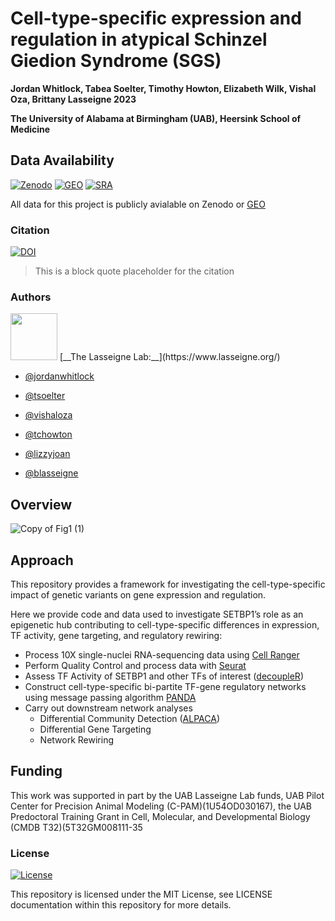 
# Cell-type-specific expression and regulation in atypical Schinzel Giedion Syndrome (SGS)

__Jordan Whitlock, Tabea Soelter, Timothy Howton, Elizabeth Wilk, Vishal Oza, Brittany Lasseigne 2023__


__The University of Alabama at Birmingham (UAB), Heersink School of Medicine__
## Data Availability

[![Zenodo](https://img.shields.io/badge/Zenodo-add_zeondo_here!!!-green)](https://www.biorxiv.org/)
[![GEO](https://img.shields.io/badge/GEO-GSE237816-pink)](https://www.ncbi.nlm.nih.gov/geo/query/acc.cgi?acc=GSE237816)
[![SRA](https://img.shields.io/badge/SRA-PRJNA996862-purple)]([https://www.ncbi.nlm.nih.gov/geo/query/acc.cgi?acc=GSE237816](https://www.ncbi.nlm.nih.gov/Traces/study/?acc=PRJNA996862&o=acc_s%3Aa))

All data for this project is publicly avialable on Zenodo or [GEO](https://www.ncbi.nlm.nih.gov/geo/query/acc.cgi?acc=GSE237816)

### Citation
[![DOI](https://img.shields.io/badge/DOI-add_doi_here!!!-blue)](https://www.biorxiv.org/)

> This is a block quote placeholder for the citation



### Authors 
<img src="https://www.lasseigne.org/img/main/lablogo.png" width="75" height="75">
[__The Lasseigne Lab:__](https://www.lasseigne.org/)

- [@jordanwhitlock](https://github.com/jordanwhitlock)

- [@tsoelter](https://github.com/tsoelter)

- [@vishaloza](https://github.com/vishaloza)

- [@tchowton](https://github.com/tchowton)

- [@lizzyjoan](https://github.com/lizzyjoan)

- [@blasseigne](https://github.com/blasseigne) 

## Overview
![Copy of Fig1 (1)](https://github.com/lasseignelab/230227_JW_Setbp1Manuscript/assets/62023125/330fce42-bf88-4c88-9bc3-cc433bfd8272)
   
## Approach

This repository provides a framework for investigating the cell-type-specific impact of genetic variants on gene expression and regulation.  

Here we provide code and data used to investigate SETBP1’s role as an epigenetic hub contributing to cell-type-specific differences in expression, TF activity, gene targeting, and regulatory rewiring: 

* Process 10X single-nuclei RNA-sequencing data using [Cell Ranger](https://support.10xgenomics.com/single-cell-gene-expression/software/pipelines/latest/what-is-cell-ranger)
* Perform Quality Control and process data with [Seurat](https://satijalab.org/seurat/)
* Assess TF Activity of SETBP1 and other TFs of interest ([decoupleR](https://saezlab.github.io/decoupleR/))
* Construct cell-type-specific bi-partite TF-gene regulatory networks using message passing algorithm [PANDA](https://netzoo.github.io/zooanimals/panda/)
* Carry out downstream network analyses 
    * Differential Community Detection ([ALPACA](https://netzoo.github.io/zooanimals/alpaca/))
    * Differential Gene Targeting
    * Network Rewiring
## Funding 

This work was supported in part by the UAB Lasseigne Lab funds, UAB Pilot Center for Precision Animal Modeling (C-PAM)(1U54OD030167), the UAB Predoctoral Training Grant in Cell, Molecular, and Developmental Biology (CMDB T32)(5T32GM008111-35
### License
[![License](https://img.shields.io/badge/LICENSE-MIT_License-yellow)](https://github.com/lasseignelab/230227_JW_Setbp1Manuscript/blob/main/LICENSE) 

This repository is licensed under the MIT License, see LICENSE documentation within this repository for more details.


